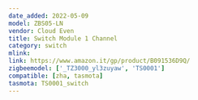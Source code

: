 ```yaml
---
date_added: 2022-05-09
model: ZBS05-LN
vendor: Cloud Even
title: Switch Module 1 Channel
category: switch
mlink: 
link: https://www.amazon.it/gp/product/B091536D9Q/
zigbeemodel: ['_TZ3000_yl3zuyaw', 'TS0001']
compatible: [zha, tasmota]
tasmota: TS0001_switch
---
```




